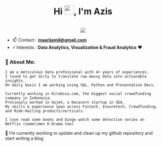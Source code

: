 <h1 align="center">Hi <img src="https://raw.githubusercontent.com/iampavangandhi/iampavangandhi/master/gifs/Hi.gif" width="30px">, I'm Azis </h1>
<p align="center"><br/>
   <a href="https://www.linkedin.com/in/azismaarijjamil/">
    <img src="https://img.shields.io/badge/linkedin-azismaarijjamil-blue">
  </a>
</p>

- 📫 Contact : **maarijamil@gmail.com**
- ⚡ Interests : **Data Analytics, Visualization & Fraud Analytics** ❤

### 💬 About Me:
```
I am a meticulous data professional with 4+ years of experiences.
I loved to get dirty to translate raw messy data into actionable insights.
On daily basis I am working using SQL, Python and Presentation Decs.

Currently working in Kitabisa.com, the biggest social crowdfunding company in Indonesia.
Previously worked in Gojek, a Decacorn startup in SEA.
My skills & experience span across Fintech, Insuretech, Crowdfunding, and Ride-Hailing products/verticals.

I love read some books and binge watch some detective series on Netflix (sometimes K-Drama too)
```


🌱 I’m currently working to update and clean up my github repository and start writing a blog
